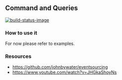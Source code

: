 ## Command and Queries

[![build-status-image]][travis]

### How to use it

For now please refer to examples.


### Resources

- https://github.com/johnbywater/eventsourcing
- https://www.youtube.com/watch?v=JHGkaShoyNs


[build-status-image]: https://secure.travis-ci.org/lukaszb/cq.svg?branch=master
[travis]: http://travis-ci.org/lukaszb/cq
